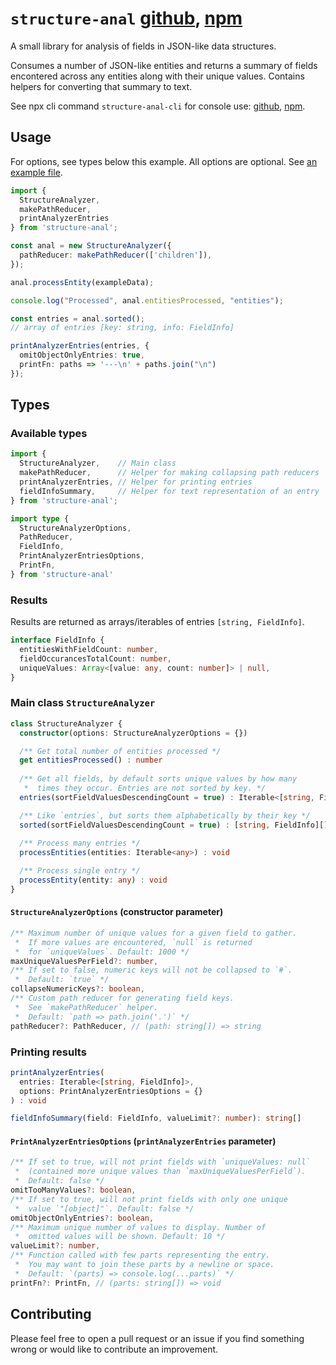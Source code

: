 # `structure-anal` [github](https://github.com/sebimoe/structure-anal), [npm](https://www.npmjs.com/package/structure-anal)

A small library for analysis of fields in JSON-like data structures. 

Consumes a number of JSON-like entities and returns a summary of fields encontered across any entities along with their unique values. Contains helpers for converting that summary to text.

See npx cli command `structure-anal-cli` for console use: [github](https://github.com/sebimoe/structure-anal-cli), [npm](https://www.npmjs.com/package/structure-anal-cli).

## Usage
For options, see types below this example. All options are optional. See [an example file](https://github.com/sebimoe/structure-anal/blob/master/examples/example.ts).

```ts
import { 
  StructureAnalyzer, 
  makePathReducer, 
  printAnalyzerEntries 
} from 'structure-anal';

const anal = new StructureAnalyzer({
  pathReducer: makePathReducer(['children']),
});

anal.processEntity(exampleData);

console.log("Processed", anal.entitiesProcessed, "entities");

const entries = anal.sorted(); 
// array of entries [key: string, info: FieldInfo]

printAnalyzerEntries(entries, {
  omitObjectOnlyEntries: true,
  printFn: paths => '---\n' + paths.join("\n")
});
```

## Types

### Available types

```ts
import {
  StructureAnalyzer,    // Main class
  makePathReducer,      // Helper for making collapsing path reducers
  printAnalyzerEntries, // Helper for printing entries
  fieldInfoSummary,     // Helper for text representation of an entry
} from 'structure-anal';

import type { 
  StructureAnalyzerOptions,
  PathReducer,
  FieldInfo,
  PrintAnalyzerEntriesOptions,
  PrintFn,
} from 'structure-anal'
```

### Results

Results are returned as arrays/iterables of entries `[string, FieldInfo]`.

```ts
interface FieldInfo {
  entitiesWithFieldCount: number,
  fieldOccurancesTotalCount: number,
  uniqueValues: Array<[value: any, count: number]> | null,
}
```


### Main class `StructureAnalyzer`

```ts
class StructureAnalyzer {
  constructor(options: StructureAnalyzerOptions = {})

  /** Get total number of entities processed */
  get entitiesProcessed() : number
  
  /** Get all fields, by default sorts unique values by how many 
   *  times they occur. Entries are not sorted by key. */
  entries(sortFieldValuesDescendingCount = true) : Iterable<[string, FieldInfo]>

  /** Like `entries`, but sorts them alphabetically by their key */
  sorted(sortFieldValuesDescendingCount = true) : [string, FieldInfo][]
  
  /** Process many entries */
  processEntities(entities: Iterable<any>) : void

  /** Process single entry */
  processEntity(entity: any) : void
}
```

#### `StructureAnalyzerOptions` (constructor parameter)
```ts
/** Maximum number of unique values for a given field to gather.
 *  If more values are encountered, `null` is returned
 *  for `uniqueValues`. Default: 1000 */
maxUniqueValuesPerField?: number,
/** If set to false, numeric keys will not be collapsed to `#`. 
 *  Default: `true` */
collapseNumericKeys?: boolean,
/** Custom path reducer for generating field keys.
 *  See `makePathReducer` helper.
 *  Default: `path => path.join('.')` */
pathReducer?: PathReducer, // (path: string[]) => string
```

### Printing results

```ts
printAnalyzerEntries(
  entries: Iterable<[string, FieldInfo]>, 
  options: PrintAnalyzerEntriesOptions = {}
) : void

fieldInfoSummary(field: FieldInfo, valueLimit?: number): string[]
```

#### `PrintAnalyzerEntriesOptions` (`printAnalyzerEntries` parameter)

```ts
/** If set to true, will not print fields with `uniqueValues: null` 
 *  (contained more unique values than `maxUniqueValuesPerField`).
 *  Default: false */
omitTooManyValues?: boolean,
/** If set to true, will not print fields with only one unique 
 *  value `"[object]"`. Default: false */
omitObjectOnlyEntries?: boolean,
/** Maximum unique number of values to display. Number of
 *  omitted values will be shown. Default: 10 */
valueLimit?: number,
/** Function called with few parts representing the entry.
 *  You may want to join these parts by a newline or space.
 *  Default: `(parts) => console.log(...parts)` */
printFn?: PrintFn, // (parts: string[]) => void
```

## Contributing

Please feel free to open a pull request or an issue if you find something wrong or would like to contribute an improvement.
